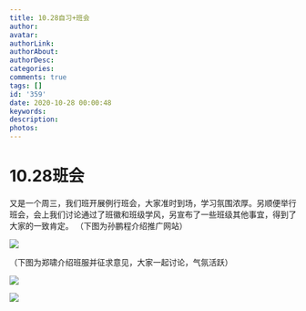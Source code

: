 ```yaml
---
title: 10.28自习+班会
author: 
avatar: 
authorLink: 
authorAbout: 
authorDesc: 
categories: 
comments: true
tags: []
id: '359'
date: 2020-10-28 00:00:48
keywords:
description:
photos:
---
```


# 10.28班会

又是一个周三，我们班开展例行班会，大家准时到场，学习氛围浓厚。另顺便举行班会，会上我们讨论通过了班徽和班级学风，另宣布了一些班级其他事宜，得到了大家的一致肯定。 （下图为孙鹏程介绍推广网站）

![](https://www.aiupc.xyz/wp-content/uploads/2020/11/390194e33611b579-300x225.jpg)

（下图为郑啸介绍班服并征求意见，大家一起讨论，气氛活跃）

![](https://www.aiupc.xyz/wp-content/uploads/2020/11/ad81abe4060cb21-300x225.jpg)

![](https://www.aiupc.xyz/wp-content/uploads/2020/11/4341303e6905cb75-300x225.jpg)